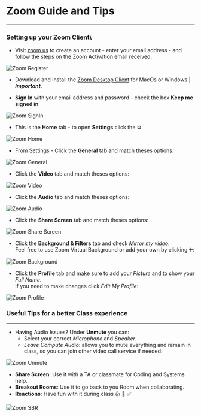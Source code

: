 # Zoom Guide and Tips

---

### Setting up your Zoom Client\

- Visit [zoom.us](https://zoom.us/signup) to create an account - enter your email address - and follow the steps on the Zoom Activation email received.

![Zoom Register](/zoomImg/zoomSignUp.png)

- Download and Install the [Zoom Desktop Client](https://zoom.us/support/download) for MacOs or Windows | **_Important_**.

- **Sign In** with your email address and password - check the box **Keep me signed in**

![Zoom SignIn](/zoomImg/zoomSignIn.png)

- This is the **Home** tab - to open **Settings** click the ⚙️

![Zoom Home](/zoomImg/zoomHome.png)

- From Settings - Click the **General** tab and match theses options:

![Zoom General](/zoomImg/zoomGeneral.png)

- Click the **Video** tab and match theses options:

![Zoom Video](/zoomImg/zoomVideo.png)

- Click the **Audio** tab and match theses options:

![Zoom Audio](/zoomImg/zoomAudio.png)

- Click the **Share Screen** tab and match theses options:

![Zoom Share Screen](/zoomImg/zoomShare.png)

- Click the **Background & Filters** tab and check _Mirror my video_.\
  Feel free to use Zoom Virtual Background or add your own by clicking ➕:

![Zoom Background](/zoomImg/zoomBackground.png)

- Click the **Profile** tab and make sure to add your _Picture_ and to show your _Full Name_.\
  If you need to make changes click _Edit My Profile_:

![Zoom Profile](/zoomImg/zoomProfile.png)

### Useful Tips for a better Class experience

---

- Having Audio Issues? Under **Unmute** you can:
  - Select your correct _Microphone_ and _Speaker_.
  - _Leave Compute Audio_: allows you to mute everything and remain in class, so you can join other video call service if needed.

![Zoom Unmute](/zoomImg/zoomUnmute.png)

- **Share Screen**: Use it with a TA or classmate for Coding and Systems help.
- **Breakout Rooms**: Use it to go back to you Room when collaborating.
- **Reactions**: Have fun with it during class 👍 🎉 ✅

![Zoom SBR](/zoomImg/zoomSBR.png)
